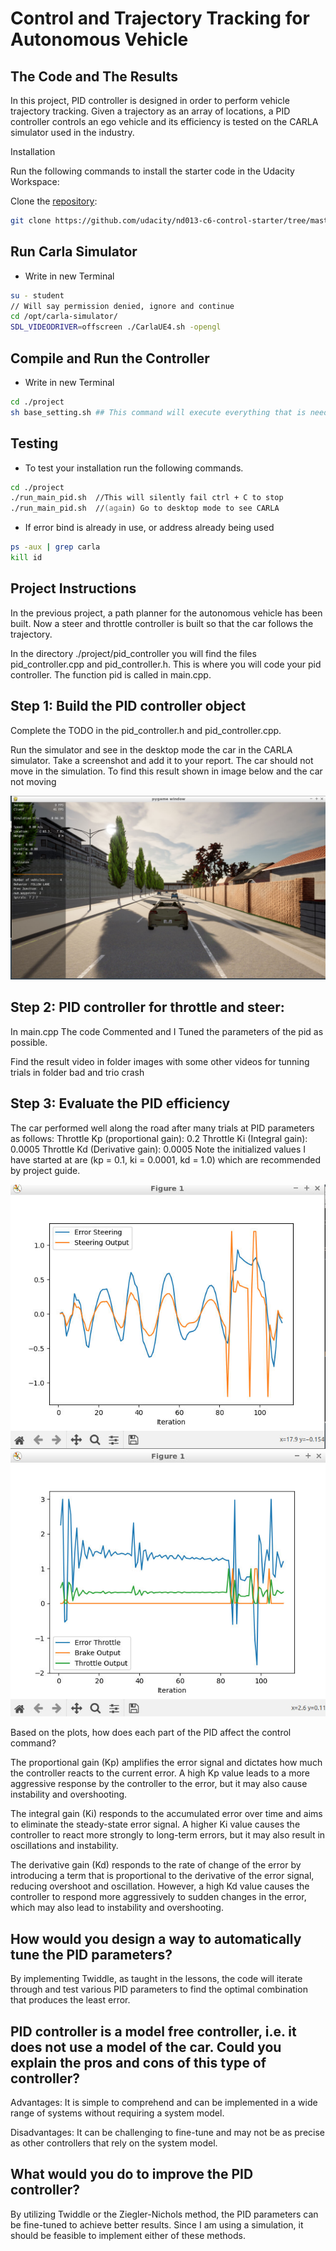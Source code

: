 # Control and Trajectory Tracking for Autonomous Vehicle
## The Code and The Results
In this project, PID controller is designed in order to perform vehicle trajectory tracking. Given a trajectory as an array of locations, a PID controller controls an ego vehicle and its efficiency is tested on the CARLA simulator used in the industry.

Installation

Run the following commands to install the starter code in the Udacity Workspace:

Clone the [repository](https://github.com/udacity/nd013-c6-control-starter.git):

```zsh
git clone https://github.com/udacity/nd013-c6-control-starter/tree/master
```
## Run Carla Simulator

* Write in new Terminal

```zsh
su - student
// Will say permission denied, ignore and continue
cd /opt/carla-simulator/
SDL_VIDEODRIVER=offscreen ./CarlaUE4.sh -opengl
```

## Compile and Run the Controller

* Write in new Terminal

```zsh
cd ./project
sh base_setting.sh ## This command will execute everything that is needed to be set from "./install-ubuntu.sh" to "cmake ." and "make"
```

## Testing

* To test your installation run the following commands.

```zsh
cd ./project
./run_main_pid.sh  //This will silently fail ctrl + C to stop
./run_main_pid.sh  //(again) Go to desktop mode to see CARLA
```
* If error bind is already in use, or address already being used
```zsh
ps -aux | grep carla
kill id
```

## Project Instructions

In the previous project, a path planner for the autonomous vehicle has been built. Now a steer and throttle controller is built so that the car follows the trajectory.

In the directory ./project/pid_controller you will find the files pid_controller.cpp and pid_controller.h. This is where you will code your pid controller. The function pid is called in main.cpp.

## Step 1: Build the PID controller object

Complete the TODO in the pid_controller.h and pid_controller.cpp.

Run the simulator and see in the desktop mode the car in the CARLA simulator. Take a screenshot and add it to your report. The car should not move in the simulation. To find this result shown in image below and the car not moving

<img src="/Project/Images/Control.png">

## Step 2: PID controller for throttle and steer:
In main.cpp The code Commented and I Tuned the parameters of the pid as possible.

Find the result video in folder images with some other videos for tunning trials in folder bad and trio crash

## Step 3: Evaluate the PID efficiency

The car performed well along the road after many trials at PID parameters as follows:
Throttle Kp (proportional gain): 0.2
Throttle Ki (Integral gain): 0.0005
Throttle Kd (Derivative gain): 0.0005
Note the initialized values I have started at are (kp = 0.1, ki = 0.0001, kd = 1.0) which
are recommended by project guide.

<img src="/Project/Images/Steering Error.png">

<img src="/Project/Images/Throttle.png">

Based on the plots, how does each part of the PID affect the control command?

The proportional gain (Kp) amplifies the error signal and dictates how much the controller reacts to the current error. A high Kp value leads to a more aggressive response by the controller to the error, but it may also cause instability and overshooting.

The integral gain (Ki) responds to the accumulated error over time and aims to eliminate the steady-state error signal. A higher Ki value causes the controller to react more strongly to long-term errors, but it may also result in oscillations and instability.

The derivative gain (Kd) responds to the rate of change of the error by introducing a term that is proportional to the derivative of the error signal, reducing overshoot and oscillation. However, a high Kd value causes the controller to respond more aggressively to sudden changes in the error, which may also lead to instability and overshooting.

## How would you design a way to automatically tune the PID parameters?

By implementing Twiddle, as taught in the lessons, the code will iterate through and test various PID parameters to find the optimal combination that produces the least error.

## PID controller is a model free controller, i.e. it does not use a model of the car. Could you explain the pros and cons of this type of controller?

Advantages: It is simple to comprehend and can be implemented in a wide range of systems without requiring a system model.

Disadvantages: It can be challenging to fine-tune and may not be as precise as other controllers that rely on the system model.

## What would you do to improve the PID controller?

By utilizing Twiddle or the Ziegler-Nichols method, the PID parameters can be fine-tuned to achieve better results. Since I am using a simulation, it should be feasible to implement either of these methods.
